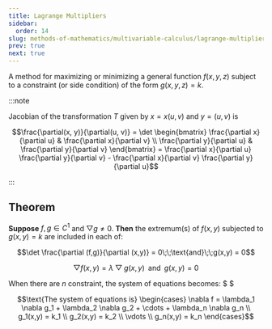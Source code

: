 ```yaml
---
title: Lagrange Multipliers
sidebar:
  order: 14
slug: methods-of-mathematics/multivariable-calculus/lagrange-multipliers
prev: true
next: true
---
```


A method for maximizing or minimizing a general function $f(x, y, z)$ subject
to a constraint (or side condition) of the form $g(x, y, z) = k$.

:::note

Jacobian of the transformation $T$ given by $x=x(u,v)$ and $y=(u,v)$ is

```math
\frac{\partial(x, y)}{\partial(u, v)} =
\det
\begin{bmatrix}
\frac{\partial x}{\partial u} & \frac{\partial x}{\partial v} \\
\frac{\partial y}{\partial u} & \frac{\partial y}{\partial v}
\end{bmatrix} =
\frac{\partial x}{\partial u} \frac{\partial y}{\partial v} - \frac{\partial x}{\partial v} \frac{\partial y}{\partial u}
```

:::

## Theorem

**Suppose** $f,g \in C^1$ and $\bigtriangledown g \neq 0$. **Then** the extremum(s) of $f(x,y)$ subjected to $g(x,y) = k$ are included in each of:

```math
\det \frac{\partial (f,g)}{\partial (x,y)} = 0\;\;\text{and}\;\;g(x,y) = 0
```

```math
\bigtriangledown f(x,y) = \lambda \bigtriangledown g(x,y)
\;\;\text{and}\;\;
g(x,y) = 0
```

When there are $n$ constraint, the system of equations becomes: $ $

```math
\text{The system of equations is}
\begin{cases}
\nabla f = \lambda_1 \nabla g_1 + \lambda_2 \nabla g_2 + \cdots + \lambda_n \nabla g_n \\
g_1(x,y) = k_1 \\
g_2(x,y) = k_2 \\
\vdots \\
g_n(x,y) = k_n
\end{cases}
```
